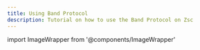 ```yaml
---
title: Using Band Protocol
description: Tutorial on how to use the Band Protocol on Zsc
---
```


import ImageWrapper from '@components/ImageWrapper'

